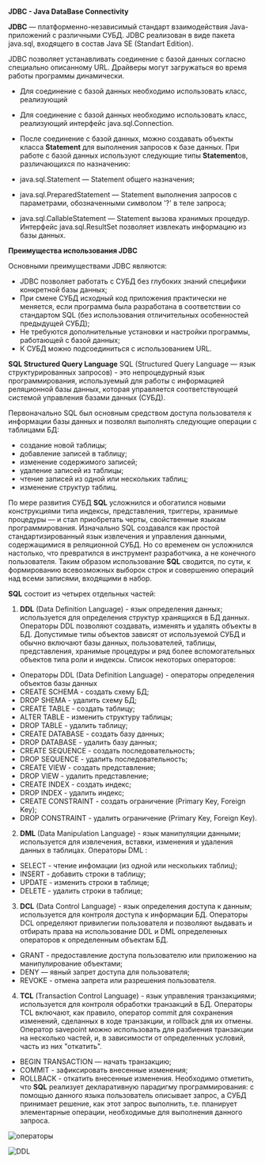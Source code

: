 **JDBC - Java DataBase Connectivity**

**JDBC** — платформенно-независимый стандарт взаимодействия Java-приложений с различными СУБД. JDBC реализован в виде пакета java.sql, входящего в состав Java SE (Standart Edition).

JDBC позволяет устанавливать соединение с базой данных согласно специально описанному URL. Драйверы могут загружаться во время работы программы динамически.
- Для соединение с базой данных необходимо использовать класс, реализующий 
- Для соединение с базой данных необходимо использовать класс, реализующий интерфейс java.sql.Connection. 
- После соединение с базой данных, можно создавать объекты класса **Statement** для выполнения запросов к базе данных.
При работе с базой данных используют следующие типы **Statement**ов, различающихся по назначению:

-	java.sql.Statement — Statement общего назначения;
-	java.sql.PreparedStatement — Statement выполнения запросов c параметрами, обозначенными символом '?' в теле запроса;
-	java.sql.CallableStatement — Statement вызова хранимых процедур.
Интерфейс java.sql.ResultSet позволяет извлекать информацию из базы данных.

**Преимущества использования JDBC**

Основными преимуществами JDBC являются:
-	JDBC позволяет работать с СУБД без глубоких знаний специфики конкретной базы данных;
- При смене СУБД исходный код приложения практически не меняется, если программа была разработана в соответствии со стандартом SQL (без использования отличительных особенностей предыдущей СУБД);
-	Не требуются дополнительные установки и настройки программы, работающей с базой данных;
-	К СУБД можно подсоединиться с использованием URL.

**SQL Structured Query Language**
SQL (Structured Query Language — язык структурированных запросов) - это непроцедурный язык программирования, используемый для работы с информацией реляционной базы данных, которая управляется соответствующей системой управления базами данных (СУБД).

Первоначально SQL был основным средством доступа пользователя к информации базы данных и позволял выполнять следующие операции с таблицами БД:
-	создание новой таблицы;
-	добавление записей в таблицу;
-	изменение содержимого записей;
-	удаление записей из таблицы;
- чтение записей из одной или нескольких таблиц;
- изменение структур таблиц.

По мере развития СУБД **SQL** усложнился и обогатился новыми конструкциями типа индексы, представления, триггеры, хранимые процедуры — и стал приобретать черты, свойственные языкам программирования. Изначально SQL создавался как простой стандартизированный язык извлечения и управления данными, содержащимися в реляционной СУБД. Но со временем он усложнился настолько, что превратился в инструмент разработчика, а не конечного пользователя.
Таким образом использование **SQL** сводится, по сути, к формированию всевозможных выборок строк и совершению операций над всеми записями, входящими в набор.

**SQL** состоит из четырех отдельных частей:
1.	**DDL** (Data Definition Language) - язык определения данных; используется для определения структур хранящихся в БД данных. Операторы DDL позволяют создавать, изменять и удалять объекты в БД. Допустимые типы объектов зависят от используемой СУБД и обычно включают базы данных, пользователей, таблицы, представления, хранимые процедуры и ряд более вспомогательных объектов типа роли и индексы. Список некоторых операторов:
-	Операторы DDL (Data Definition Language) - операторы определения объектов базы данных
-	CREATE SCHEMA - создать схему БД;
-	DROP SHEMA - удалить схему БД;
-	CREATE TABLE - создать таблицу;
-	ALTER TABLE - изменить структуру таблицы;
-	DROP TABLE - удалить таблицу;
-	CREATE DATABASE - создать базу данных;
-	DROP DATABASE - удалить базу данных;
-	CREATE SEQUENCE - создать последовательность;
-	DROP SEQUENCE - удалить последовательность;
-	CREATE VIEW - создать представление;
-	DROP VIEW - удалить представление;
-	CREATE INDEX - создать индекс;
-	DROP INDEX - удалить индекс;
-	CREATE CONSTRAINT - создать ограничение (Primary Key, Foreign Key);
-	DROP CONSTRAINT - удалить ограничение (Primary Key, Foreign Key).

2.  **DML** (Data Manipulation Language) - язык манипуляции данными; используется для извлечения, вставки, изменения и удаления данных в таблицах. Операторы DML :
-	SELECT - чтение инфомации (из одной или нескольких таблиц);
-	INSERT - добавить строки в таблицу;
-	UPDATE - изменить строки в таблице;
-	DELETE - удалить строки в таблице;

3.  **DCL** (Data Control Language) - язык определения доступа к данным; используется для контроля доступа к информации БД. Операторы DCL определяют привилегии пользователя и позволяют выдавать и отбирать права на использование DDL и DML определенных операторов к определенным объектам БД.
-	GRANT - предоставление доступа пользователю или приложению на манипулирование объектами;
-	DENY — явный запрет доступа для пользователя;
-	REVOKE - отмена запрета или разрешения пользователя.

4.	**TCL** (Transaction Control Language) - язык управления транзакциями; используется для контроля обработки транзакций в БД. Операторы TCL включают, как правило, оператор commit для сохранения изменений, сделанных в ходе транзакции, и rollback для их отмены. Оператор savepoint можно использовать для разбиения транзакции на несколько частей, и, в зависимости от определенных условий, часть из них "откатить".
-	BEGIN TRANSACTION — начать транзакцию;
- COMMIT - зафиксировать внесенные изменения;
-	ROLLBACK - откатить внесенные изменения.
   Необходимо отметить, что **SQL** реализует декларативную парадигму программирования: с помощью данного языка пользователь описывает запрос, а СУБД принимает решение, как этот запрос выполнить, т.е. планирует элементарные операции, необходимые для выполнения данного запроса.

![операторы](https://user-images.githubusercontent.com/61631173/83947359-0fc14b80-a81f-11ea-8e51-8362174bef44.PNG)

![DDL](https://user-images.githubusercontent.com/61631173/83947557-7004bd00-a820-11ea-8d75-e07f947f5217.jpg)
